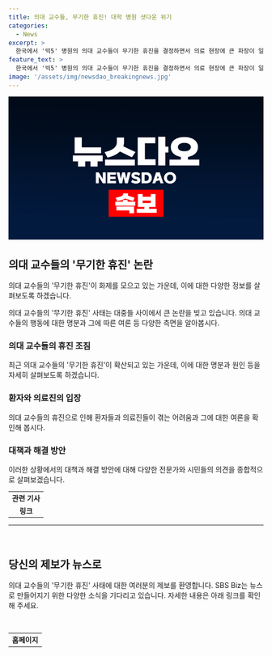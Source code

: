 ```yaml
---
title: 의대 교수들, 무기한 휴진! 대학 병원 셧다운 위기
categories:
  - News
excerpt: >
  한국에서 '빅5' 병원의 의대 교수들이 무기한 휴진을 결정하면서 의료 현장에 큰 파장이 일고 있다. 환자들은 의료진의 불법 행동을 규탄하고, 간호사들은 교수들이 직접 진료 일정을 바꾸어야 한다고 주장하며 논란이 계속되고 있다. 의대 교수들의 무기한 휴진 결정이 진료 밀림을 야기하고, 환자들의 눈물로 이어지는 상황이 전면 취재되고 있다.
feature_text: >
  한국에서 '빅5' 병원의 의대 교수들이 무기한 휴진을 결정하면서 의료 현장에 큰 파장이 일고 있다. 환자들은 의료진의 불법 행동을 규탄하고, 간호사들은 교수들이 직접 진료 일정을 바꾸어야 한다고 주장하며 논란이 계속되고 있다. 의대 교수들의 무기한 휴진 결정이 진료 밀림을 야기하고, 환자들의 눈물로 이어지는 상황이 전면 취재되고 있다.
image: '/assets/img/newsdao_breakingnews.jpg'
---
```


<p><img src="/assets/img/newsdao_breakingnews.jpg" alt="pcversion 속보" /></p>

<h2 data-ke-size="size26">의대 교수들의 '무기한 휴진' 논란</h2>

<p>의대 교수들의 '무기한 휴진'이 화제를 모으고 있는 가운데, 이에 대한 다양한 정보를 살펴보도록 하겠습니다.</p>

<p data-ke-size="size16">의대 교수들의 '무기한 휴진' 사태는 대중들 사이에서 큰 논란을 빚고 있습니다. 의대 교수들의 행동에 대한 명분과 그에 따른 여론 등 다양한 측면을 알아봅시다.</p>

<h3>의대 교수들의 휴진 조짐</h3>

<p data-ke-size="size16">최근 의대 교수들의 '무기한 휴진'이 확산되고 있는 가운데, 이에 대한 명분과 원인 등을 자세히 살펴보도록 하겠습니다.</p>

<h3>환자와 의료진의 입장</h3>

<p data-ke-size="size16">의대 교수들의 휴진으로 인해 환자들과 의료진들이 겪는 어려움과 그에 대한 여론을 확인해 봅시다.</p>

<h3>대책과 해결 방안</h3>

<p data-ke-size="size16">이러한 상황에서의 대책과 해결 방안에 대해 다양한 전문가와 시민들의 의견을 종합적으로 살펴보겠습니다.</p>

<table>
  <tr>
    <td style="text-align: center; height: 17px;"><b>관련 기사</b></td>
  </tr>
  <tr>
    <td style="text-align: center; height: 17px;"><b>링크</b></td>
  </tr>
</table>

<hr>

<p data-ke-size="size16">&nbsp;</p>

<h2 data-ke-size="size26">당신의 제보가 뉴스로</h2>

<p data-ke-size="size16">의대 교수들의 '무기한 휴진' 사태에 대한 여러분의 제보를 환영합니다. SBS Biz는 뉴스로 만들어지기 위한 다양한 소식을 기다리고 있습니다. 자세한 내용은 아래 링크를 확인해 주세요.</p>

<p data-ke-size="size16">&nbsp;</p>

<table>
  <tr>
    <td style="text-align: center; height: 17px;"><b>홈페이지</b></td>
  </tr>
</table>

